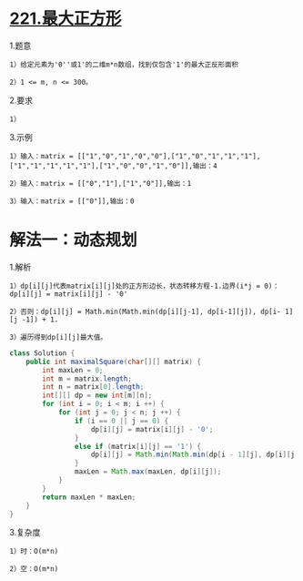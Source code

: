 # [221.最大正方形](https://leetcode.cn/problems/maximal-square/description/)
1.题意

    1）给定元素为'0''或1'的二维m*n数组，找到仅包含'1'的最大正反形面积

    2）1 <= m, n <= 300。

2.要求

    1）

3.示例

    1）输入：matrix = [["1","0","1","0","0"],["1","0","1","1","1"],["1","1","1","1","1"],["1","0","0","1","0"]],输出：4

    2）输入：matrix = [["0","1"],["1","0"]],输出：1

    3）输入：matrix = [["0"]],输出：0

# 解法一：动态规划

1.解析

    1）dp[i][j]代表matrix[i][j]处的正方形边长，状态转移方程-1.边界(i*j = 0)：dp[i][j] = matrix[i][j] - '0'

    2）否则：dp[i][j] = Math.min(Math.min(dp[i][j-1], dp[i-1][j]), dp[i- 1][j -1]) + 1.

    3）遍历得到dp[i][j]最大值。
```java
class Solution {
    public int maximalSquare(char[][] matrix) {
        int maxLen = 0;
        int m = matrix.length;
        int n = matrix[0].length;
        int[][] dp = new int[m][n];
        for (int i = 0; i < m; i ++) {
            for (int j = 0; j < n; j ++) {
                if (i == 0 || j == 0) {
                    dp[i][j] = matrix[i][j] - '0';
                }
                else if (matrix[i][j] == '1') {
                    dp[i][j] = Math.min(Math.min(dp[i - 1][j], dp[i][j - 1]), dp[i - 1][j - 1]) + 1;
                }
                maxLen = Math.max(maxLen, dp[i][j]);
            }
        }
        return maxLen * maxLen;
    }
}
```

3.复杂度

    1）时：O(m*n)

    2）空：O(m*n)
